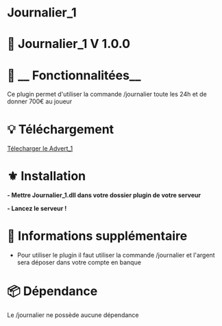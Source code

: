 # Journalier_1
#  📗 __Journalier_1 V 1.0.0__


#  🔧 __ Fonctionnalitées__

Ce plugin permet d'utiliser la commande /journalier toute les 24h et de donner 700€ au joueur

#  💡 __Téléchargement__

[Télecharger le Advert_1](https://github.com/yxeladev1/Advert_1/releases/tag/V1.0.0)

#  ⚜️ __Installation__
**- Mettre Journalier_1.dll dans votre dossier plugin  de votre serveur** 

**- Lancez le serveur !** 

#  🤝 __Informations supplémentaire__


- Pour utiliser le plugin il faut utiliser la commande /journalier et l'argent sera déposer dans votre compte en banque

#  📦 __Dépendance__

Le /journalier ne possède aucune dépendance
